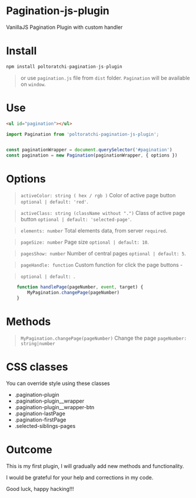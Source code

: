 # Pagination-js-plugin
VanillaJS Pagination Plugin with custom handler



# Install
```js
npm install poltoratchi-pagination-js-plugin
```

> or use `pagination.js` file from `dist` folder. `Pagination` will be available on `window`.

# Use
```html
<ul id="pagination"></ul>
```

```js
import Pagination from 'poltoratchi-pagination-js-plugin';


const paginationWrapper = document.querySelector('#pagination')
const pagination = new Pagination(paginationWrapper, { options })
```
# Options
> `activeColor: string ( hex / rgb )` Color of active page button  `optional | default: 'red'`.

> `activeClass: string (className without ".")` Class of active page button `optional | default: 'selected-page'`.

> `elements: number` Total elements data, from server `required`.

> `pageSize: number` Page size `optional | default: 10`.

> `pagesShow: number` Number of central pages `optional | default: 5`.

> `pageHandle: function` Custom function for click the page buttons -

> `optional | default: `.
```js
    function handlePage(pageNumber, event, target) {
        MyPagination.changePage(pageNumber)
    }
```

# Methods
> `MyPagination.changePage(pageNumber)` Change the page `pageNumber: string|number`

# CSS classes
You can override style using these classes

- .pagination-plugin
- .pagination-plugin__wrapper
- .pagination-plugin__wrapper-btn
- .pagination-lastPage
- .pagination-firstPage
- .selected-siblings-pages

# Outcome

This is my first plugin, I will gradually add new methods and functionality.

I would be grateful for your help and corrections in my code.

Good luck, happy hacking!!!
